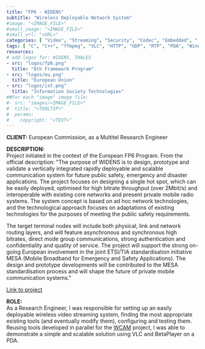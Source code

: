 ```yaml
---
title: "FP6 - WIDENS"
subtitle: "Wireless Deployable Network System"
#image: "<IMAGE_FILE>"
#small_image: "<IMAGE_FILE>"
#small_url: "<URL>"
categories: [ "Video", "Streaming", "Security", "Codec", "Embedded", "..." ]
tags: [ "C", "C++", "ffmpeg", "VLC", "HTTP", "UDP", "RTP", "PDA", "Windows CE", "..." ]
resources:
# add logos for: WIDENS, THALES
- src: "logos/fp6.png"
  title: "6th Framework Program"
- src: "logos/eu.png"
  title: "European Union"
- src: "logos/ist.png"
  title: "Information Society Technologies"
##For each "image" image file:
#- src: "images/<IMAGE_FILE>"
#  title: "<TOOLTIP>"
#  params:
#    copyright: "<TEXT>"
---
```


<b>CLIENT:</b> European Commission, as a Multitel Research Engineer<br>

<b>DESCRIPTION:</b><br>
Project initiated in the context of the European FP6 Program.
From the official description:
"The purpose of WIDENS is to design, prototype and validate a vertically integrated rapidly deployable and scalable communication system for future public safety, emergency and disaster applications. The project focuses on designing a single hot spot, which can be easily deployed, optimised for high bitrate throughput (over 2Mbit/s) and interoperable with existing core networks and present private mobile radio systems. The system concept is based on ad hoc network technologies, and the technological approach focuses on adaptations of existing technologies for the purposes of meeting the public safety requirements.

The target terminal nodes will include both physical, link and network routing layers, and will feature asynchronous and synchronous high bitrates, direct mode group communications, strong authentication and confidentiality and quality of service. The project will support the strong on-going European involvement in the joint ETSI/TIA standardisation initiative MESA (Mobile Broadband for Emergency and Safety Applications). The design and prototype developments will be contributed to the MESA standardisation process and will shape the future of private mobile communication systems."

<a href="https://cordis.europa.eu/project/rcn/71394_en.html" target="_blank">Link to project</a>

<b>ROLE:</b><br>
As a Research Engineer, I was responsible for setting up an easily deployable wireless video streaming system, finding the most appropriate existing tools (and eventually modify them), configuring and testing them.
Reusing tools developed in parallel for the [WCAM](/pro/multitel/wcam) project, I was able to demonstrate a simple and scalable solution using VLC and BetaPlayer on a PDA.
